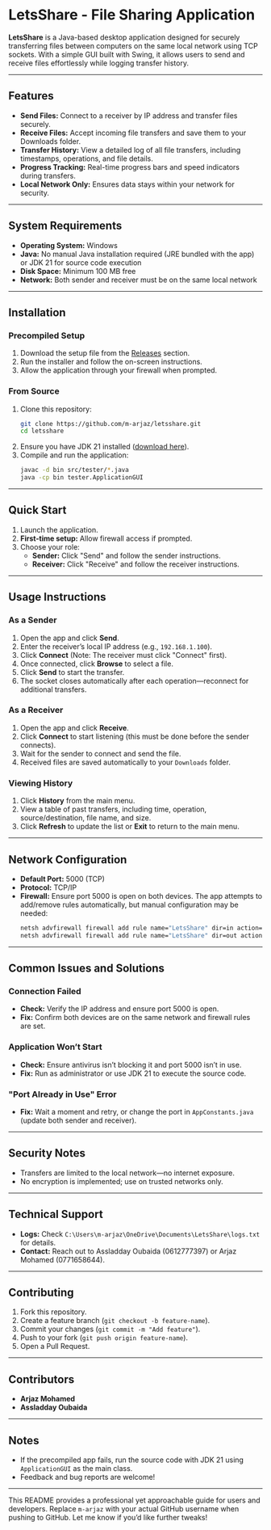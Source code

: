 # LetsShare - File Sharing Application

**LetsShare** is a Java-based desktop application designed for securely transferring files between computers on the same local network using TCP sockets. With a simple GUI built with Swing, it allows users to send and receive files effortlessly while logging transfer history.

---

## Features
- **Send Files:** Connect to a receiver by IP address and transfer files securely.
- **Receive Files:** Accept incoming file transfers and save them to your Downloads folder.
- **Transfer History:** View a detailed log of all file transfers, including timestamps, operations, and file details.
- **Progress Tracking:** Real-time progress bars and speed indicators during transfers.
- **Local Network Only:** Ensures data stays within your network for security.

---

## System Requirements
- **Operating System:** Windows
- **Java:** No manual Java installation required (JRE bundled with the app) or JDK 21 for source code execution
- **Disk Space:** Minimum 100 MB free
- **Network:** Both sender and receiver must be on the same local network

---

## Installation

### Precompiled Setup
1. Download the setup file from the [Releases](https://github.com/m-arjaz/letsshare/releases) section.
2. Run the installer and follow the on-screen instructions.
3. Allow the application through your firewall when prompted.

### From Source
1. Clone this repository:
   ```bash
   git clone https://github.com/m-arjaz/letsshare.git
   cd letsshare
   ```
2. Ensure you have JDK 21 installed ([download here](https://www.oracle.com/java/technologies/javase/jdk21-archive-downloads.html)).
3. Compile and run the application:
   ```bash
   javac -d bin src/tester/*.java
   java -cp bin tester.ApplicationGUI
   ```

---

## Quick Start
1. Launch the application.
2. **First-time setup:** Allow firewall access if prompted.
3. Choose your role:
   - **Sender:** Click "Send" and follow the sender instructions.
   - **Receiver:** Click "Receive" and follow the receiver instructions.

---

## Usage Instructions

### As a Sender
1. Open the app and click **Send**.
2. Enter the receiver’s local IP address (e.g., `192.168.1.100`).
3. Click **Connect** (Note: The receiver must click "Connect" first).
4. Once connected, click **Browse** to select a file.
5. Click **Send** to start the transfer.
6. The socket closes automatically after each operation—reconnect for additional transfers.

### As a Receiver
1. Open the app and click **Receive**.
2. Click **Connect** to start listening (this must be done before the sender connects).
3. Wait for the sender to connect and send the file.
4. Received files are saved automatically to your `Downloads` folder.

### Viewing History
1. Click **History** from the main menu.
2. View a table of past transfers, including time, operation, source/destination, file name, and size.
3. Click **Refresh** to update the list or **Exit** to return to the main menu.

---

## Network Configuration
- **Default Port:** 5000 (TCP)
- **Protocol:** TCP/IP
- **Firewall:** Ensure port 5000 is open on both devices. The app attempts to add/remove rules automatically, but manual configuration may be needed:
  ```cmd
  netsh advfirewall firewall add rule name="LetsShare" dir=in action=allow protocol=TCP localport=5000
  netsh advfirewall firewall add rule name="LetsShare" dir=out action=allow protocol=TCP localport=5000
  ```

---

## Common Issues and Solutions

### Connection Failed
- **Check:** Verify the IP address and ensure port 5000 is open.
- **Fix:** Confirm both devices are on the same network and firewall rules are set.

### Application Won’t Start
- **Check:** Ensure antivirus isn’t blocking it and port 5000 isn’t in use.
- **Fix:** Run as administrator or use JDK 21 to execute the source code.

### "Port Already in Use" Error
- **Fix:** Wait a moment and retry, or change the port in `AppConstants.java` (update both sender and receiver).

---

## Security Notes
- Transfers are limited to the local network—no internet exposure.
- No encryption is implemented; use on trusted networks only.

---

## Technical Support
- **Logs:** Check `C:\Users\m-arjaz\OneDrive\Documents\LetsShare\logs.txt` for details.
- **Contact:** Reach out to Assladday Oubaida (0612777397) or Arjaz Mohamed (0771658644).

---

## Contributing
1. Fork this repository.
2. Create a feature branch (`git checkout -b feature-name`).
3. Commit your changes (`git commit -m "Add feature"`).
4. Push to your fork (`git push origin feature-name`).
5. Open a Pull Request.

---

## Contributors
- **Arjaz Mohamed**
- **Assladday Oubaida**


---

## Notes
- If the precompiled app fails, run the source code with JDK 21 using `ApplicationGUI` as the main class.
- Feedback and bug reports are welcome!

---

This README provides a professional yet approachable guide for users and developers. Replace `m-arjaz` with your actual GitHub username when pushing to GitHub. Let me know if you’d like further tweaks!
